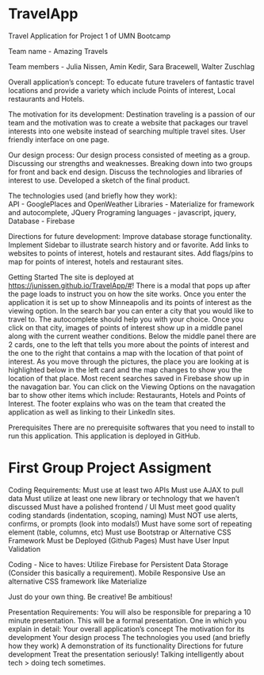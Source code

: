 # TravelApp
Travel Application for Project 1 of UMN Bootcamp

Team name - Amazing Travels

Team members -  Julia Nissen, Amin Kedir, Sara Bracewell, Walter Zuschlag

Overall application’s concept: 
	To educate future travelers of fantastic travel locations and provide a variety  which include Points of interest, Local restaurants and Hotels. 

The motivation for its development:
	Destination traveling is a passion of our team and the motivation was to create a website that packages our travel interests into one website instead of searching multiple travel sites. User friendly interface on one page.

Our design process:
	Our design process consisted of meeting as a group.
	Discussing our strengths and weaknesses.
	Breaking down into two groups for front and back end design.
	Discuss the technologies and libraries of interest to use. 
	Developed a sketch of the final product.

The technologies used (and briefly how they work):	
	API - GooglePlaces and OpenWeather
	Libraries - Materialize for framework and autocomplete, JQuery
	Programing languages - javascript, jquery, 
	Database - Firebase

Directions for future development:
	Improve database storage functionality.
	Implement Sidebar to illustrate search history and or favorite. 
	Add links to websites to points of interest, hotels and restaurant sites.
	Add flags/pins to map for points of interest, hotels and restaurant sites.

Getting Started
	The site is deployed at https://junissen.github.io/TravelApp/#!
	There is a modal that pops up after the page loads to instruct you on how the site works. Once you enter the application it is set up to show Minneapolis and its points of interest as the viewing option. In the search bar you can enter a city that you would like to travel to. The autocomplete should help you with your choice. Once you click on that city, images of points of interest show up in a middle panel along with the current weather conditions. Below the middle panel there are 2 cards, one to the left that tells you more about the points of interest and the one to the right that contains a map with the location of that point of interest. As you move through the pictures, the place you are looking at is highlighted below in the left card and the map changes to show you the location of that place. Most recent searches saved in Firebase show up in the navagation bar. You can click on the Viewing Options on the navagation bar to show other items which include: Restaurants, Hotels and Points of Interest. The footer explains who was on the team that created the application as well as linking to their LinkedIn sites.

Prerequisites
	There are no prerequisite softwares that you need to install to run this application. This application is deployed in GitHub.


# First Group Project Assigment 
Coding Requirements: 
	Must use at least two APIs
	Must use AJAX to pull data
	Must utilize at least one new library or technology that we haven’t discussed
	Must have a polished frontend / UI 
	Must meet good quality coding standards (indentation, scoping, naming)
	Must NOT use alerts, confirms, or prompts (look into modals!)
	Must have some sort of repeating element (table, columns, etc)
	Must use Bootstrap or Alternative CSS Framework
	Must be Deployed (Github Pages)
	Must have User Input Validation 

Coding - Nice to haves:
	Utilize Firebase for Persistent Data Storage (Consider this basically a requirement).
	Mobile Responsive
	Use an alternative CSS framework like Materialize

Just do your own thing. Be creative! Be ambitious!

Presentation Requirements:
	You will also be responsible for preparing a 10 minute presentation.
	This will be a formal presentation. 
	One in which you explain in detail:
	Your overall application’s concept
	The motivation for its development
	Your design process
	The technologies you used (and briefly how they work)
	A demonstration of its functionality
	Directions for future development
	Treat the presentation seriously! 
	Talking intelligently about tech > doing tech sometimes. 

